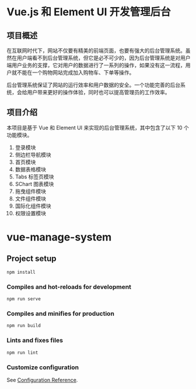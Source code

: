 # Vue.js 和 Element UI 开发管理后台

## 项目概述

在互联网时代下，网站不仅要有精美的前端页面，也要有强大的后台管理系统。虽然在用户端看不到后台管理系统，但它是必不可少的，因为后台管理系统是对用户端用户业务的支撑，它对用户的数据进行了一系列的操作，如果没有这一流程，用户就不能在一个购物网站完成加入购物车、下单等操作。

后台管理系统保证了网站的运行效率和用户数据的安全。一个功能完善的后台系统，会给用户带来更好的操作体验，同时也可以提高管理员的工作效率。

## 项目介绍

本项目是基于 Vue 和 Element UI 来实现的后台管理系统，其中包含了以下 10 个功能模块。

1.  登录模块
2.  侧边栏导航模块
3.  首页模块
4.  数据表格模块
5.  Tabs 标签页模块
6.  SChart 图表模块
7.  拖曳组件模块
8.  文件组件模块
9.  国际化组件模块
10.  权限设置模块

# vue-manage-system

## Project setup
```
npm install
```

### Compiles and hot-reloads for development
```
npm run serve
```

### Compiles and minifies for production
```
npm run build
```

### Lints and fixes files
```
npm run lint
```

### Customize configuration
See [Configuration Reference](https://cli.vuejs.org/config/).

